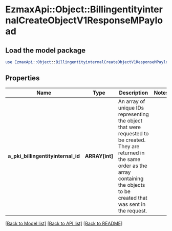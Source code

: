 # EzmaxApi::Object::BillingentityinternalCreateObjectV1ResponseMPayload

## Load the model package
```perl
use EzmaxApi::Object::BillingentityinternalCreateObjectV1ResponseMPayload;
```

## Properties
Name | Type | Description | Notes
------------ | ------------- | ------------- | -------------
**a_pki_billingentityinternal_id** | **ARRAY[int]** | An array of unique IDs representing the object that were requested to be created.  They are returned in the same order as the array containing the objects to be created that was sent in the request. | 

[[Back to Model list]](../README.md#documentation-for-models) [[Back to API list]](../README.md#documentation-for-api-endpoints) [[Back to README]](../README.md)


